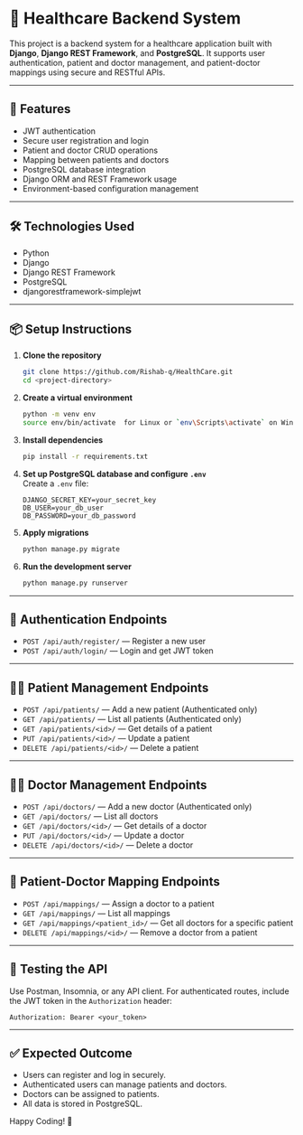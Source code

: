 # 🏥 Healthcare Backend System

This project is a backend system for a healthcare application built with **Django**, **Django REST Framework**, and **PostgreSQL**. It supports user authentication, patient and doctor management, and patient-doctor mappings using secure and RESTful APIs.

---

## 🚀 Features

- JWT authentication
- Secure user registration and login
- Patient and doctor CRUD operations
- Mapping between patients and doctors
- PostgreSQL database integration
- Django ORM and REST Framework usage
- Environment-based configuration management

---

## 🛠 Technologies Used

- Python
- Django
- Django REST Framework
- PostgreSQL
- djangorestframework-simplejwt

---

## 📦 Setup Instructions

1. **Clone the repository**  
   ```bash
   git clone https://github.com/Rishab-q/HealthCare.git
   cd <project-directory>
   ```

2. **Create a virtual environment**  
   ```bash
   python -m venv env
   source env/bin/activate  for Linux or `env\Scripts\activate` on Windows
   ```

3. **Install dependencies**  
   ```bash
   pip install -r requirements.txt
   ```

4. **Set up PostgreSQL database and configure `.env`**  
   Create a `.env` file:
   ```env
   DJANGO_SECRET_KEY=your_secret_key
   DB_USER=your_db_user
   DB_PASSWORD=your_db_password
   
   ```

5. **Apply migrations**  
   ```bash
   python manage.py migrate
   ```

6. **Run the development server**  
   ```bash
   python manage.py runserver
   ```

---

## 🔐 Authentication Endpoints

- `POST /api/auth/register/` — Register a new user
- `POST /api/auth/login/` — Login and get JWT token

---

## 👨‍⚕️ Patient Management Endpoints

- `POST /api/patients/` — Add a new patient (Authenticated only)
- `GET /api/patients/` — List all patients (Authenticated only)
- `GET /api/patients/<id>/` — Get details of a patient
- `PUT /api/patients/<id>/` — Update a patient
- `DELETE /api/patients/<id>/` — Delete a patient

---

## 👩‍⚕️ Doctor Management Endpoints

- `POST /api/doctors/` — Add a new doctor (Authenticated only)
- `GET /api/doctors/` — List all doctors
- `GET /api/doctors/<id>/` — Get details of a doctor
- `PUT /api/doctors/<id>/` — Update a doctor
- `DELETE /api/doctors/<id>/` — Delete a doctor

---

## 🔗 Patient-Doctor Mapping Endpoints

- `POST /api/mappings/` — Assign a doctor to a patient
- `GET /api/mappings/` — List all mappings
- `GET /api/mappings/<patient_id>/` — Get all doctors for a specific patient
- `DELETE /api/mappings/<id>/` — Remove a doctor from a patient

---

## 🧪 Testing the API

Use Postman, Insomnia, or any API client. For authenticated routes, include the JWT token in the `Authorization` header:

```http
Authorization: Bearer <your_token>
```

---

## ✅ Expected Outcome

- Users can register and log in securely.
- Authenticated users can manage patients and doctors.
- Doctors can be assigned to patients.
- All data is stored in PostgreSQL.



Happy Coding! 💙
